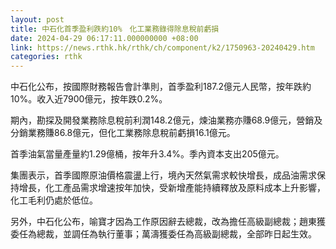 ```yaml
---
layout: post
title: 中石化首季盈利跌約10%　化工業務錄得除息稅前虧損
date: 2024-04-29 06:17:11.000000000 +08:00
link: https://news.rthk.hk/rthk/ch/component/k2/1750963-20240429.htm
categories: rthk
---
```


中石化公布，按國際財務報告會計準則，首季盈利187.2億元人民幣，按年跌約10%。收入近7900億元，按年跌0.2%。

期內，勘探及開發業務除息稅前利潤148.2億元，煉油業務亦賺68.9億元，營銷及分銷業務賺86.8億元，但化工業務除息稅前虧損16.1億元。

首季油氣當量產量約1.29億桶，按年升3.4%。季內資本支出205億元。

集團表示，首季國際原油價格震盪上行，境內天然氣需求較快增長，成品油需求保持增長，化工產品需求增速按年加快，受新增產能持續釋放及原料成本上升影響，化工毛利仍處於低位。

另外，中石化公布，喻寶才因為工作原因辭去總裁，改為擔任高級副總裁；趙東獲委任為總裁，並調任為執行董事；萬濤獲委任為高級副總裁，全部昨日起生效。
